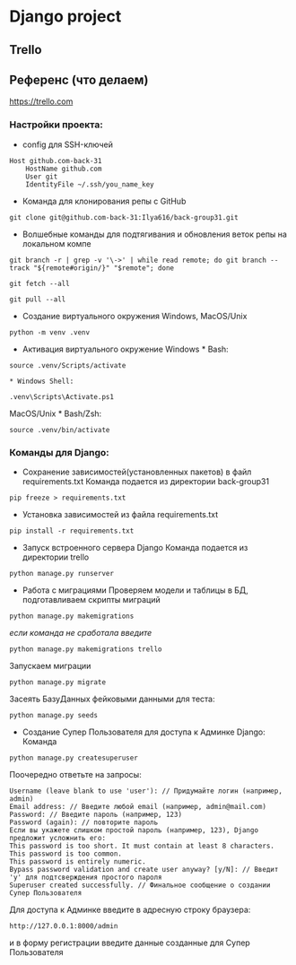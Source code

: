 # Django project

## Trello

## Референс (что делаем)

https://trello.com

### Настройки проекта:

- config для SSH-ключей

```
Host github.com-back-31
    HostName github.com
    User git
    IdentityFile ~/.ssh/you_name_key
```

- Команда для клонирования репы с GitHub

```
git clone git@github.com-back-31:Ilya616/back-group31.git
```

- Волшебные команды для подтягивания и обновления веток репы на локальном компе

```
git branch -r | grep -v '\->' | while read remote; do git branch --track "${remote#origin/}" "$remote"; done
```

```
git fetch --all
```

```
git pull --all
```

- Создание виртуального окружения
  Windows, MacOS/Unix

```
python -m venv .venv
```

- Активация виртуального окружение
  Windows \* Bash:

```
source .venv/Scripts/activate
```

    * Windows Shell:

```
.venv\Scripts\Activate.ps1
```

MacOS/Unix \* Bash/Zsh:

```
source .venv/bin/activate
```

### Команды для Django:

- Сохранение зависимостей(установленных пакетов) в файл requirements.txt
  Команда подается из директории back-group31

```
pip freeze > requirements.txt
```

- Установка зависимостей из файла requirements.txt

```
pip install -r requirements.txt
```

- Запуск встроенного сервера Django
  Команда подается из директории trello

```
python manage.py runserver
```

- Работа с миграциями
  Проверяем модели и таблицы в БД, подготавливаем скрипты миграций

```
python manage.py makemigrations
```

_если команда не сработала введите_

```
python manage.py makemigrations trello
```

Запускаем миграции

```
python manage.py migrate
```

Засеять БазуДанных фейковыми данными для теста:
```
python manage.py seeds
```

- Создание Супер Пользователя для доступа к Админке Django:
  Команда

```
python manage.py createsuperuser
```

Поочередно ответьте на запросы:

```
Username (leave blank to use 'user'): // Придумайте логин (например, admin)
Email address: // Введите любой email (например, admin@mail.com)
Password: // Введите пароль (например, 123)
Password (again): // повторите пароль
Если вы укажете слишком простой пароль (например, 123), Django предложит усложнить его:
This password is too short. It must contain at least 8 characters.
This password is too common.
This password is entirely numeric.
Bypass password validation and create user anyway? [y/N]: // Введит  'y' для подтсверждения простого пароля
Superuser created successfully. // Финальное сообщение о создании Супер Пользователя
```

Для доступа к Админке введите в адресную строку браузера:

```
http://127.0.0.1:8000/admin
```

и в форму регистрации введите данные созданные для Супер Пользователя
